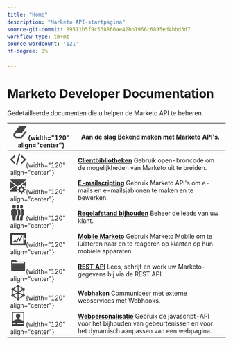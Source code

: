 ```yaml
---
title: "Home"
description: "Marketo API-startpagina"
source-git-commit: 89511b5f9c538866ae42bb1966c6895ed4bbd3d7
workflow-type: tm+mt
source-wordcount: '121'
ht-degree: 0%

---
```



# Marketo Developer Documentation

Gedetailleerde documenten die u helpen de Marketo API te beheren

| ![Aan de slag](assets/Smock_Book_18_N.svg){width="120" align="center"} | [**Aan de slag**](getting-started.md)  Bekend maken met Marketo API&#39;s. |
|---|---|
| ![Clientbibliotheken](assets/Smock_Code_18_N.svg){width="120" align="center"} | [**Clientbibliotheken**](https://github.com/Marketo/Community-Supported-Client-Libraries) Gebruik open-broncode om de mogelijkheden van Marketo uit te breiden. |
| ![E-mailscripting](assets/Smock_EmailGear_18_N.svg){width="120" align="center"} | [**E-mailscripting**](rest-api/emails.md) Gebruik Marketo API&#39;s om e-mails en e-mailsjablonen te maken en te bewerken. |
| ![Regelafstand bijhouden](assets/Smock_PeopleGroup_18_N.svg){width="120" align="center"} | [**Regelafstand bijhouden**](javascript-api/lead-tracking.md) Beheer de leads van uw klant. |
| ![Mobile Marketo](assets/Smock_MobileServices_18_N.svg){width="120" align="center"} | [**Mobile Marketo**](mobile/mobile.md) Gebruik Marketo Mobile om te luisteren naar en te reageren op klanten op hun mobiele apparaten. |
| ![REST API](assets/Smock_AppleFiles_18_N.svg){width="120" align="center"} | [**REST API**](https://developer.adobe.com/marketo-apis/) Lees, schrijf en werk uw Marketo-gegevens bij via de REST API. |
| ![Webhaken](assets/Smock_SocialNetwork_18_N.svg){width="120" align="center"} | [**Webhaken**](webhooks/webhooks.md) Communiceer met externe webservices met Webhooks. |
| ![Webpersonalisatie](assets/Smock_PersonalizationField_18_N.svg){width="120" align="center"} | [**Webpersonalisatie**](javascript-api/web-personalization.md) Gebruik de javascript-API voor het bijhouden van gebeurtenissen en voor het dynamisch aanpassen van een webpagina. |
